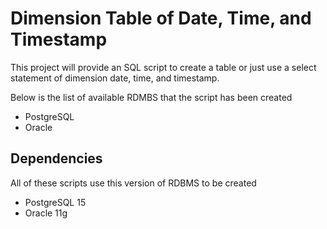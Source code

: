 # Dimension Table of Date, Time, and Timestamp

This project will provide an SQL script to create a table or just use a select statement of dimension date, time, and timestamp.

Below is the list of available RDMBS that the script has been created
- PostgreSQL
- Oracle

## Dependencies

All of these scripts use this version of RDBMS to be created
- PostgreSQL 15
- Oracle 11g
